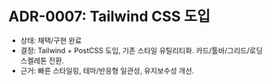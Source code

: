 # ADR-0007: Tailwind CSS 도입

- 상태: 채택/구현 완료
- 결정: Tailwind + PostCSS 도입, 기존 스타일 유틸리티화. 카드/툴바/그리드/로딩 스켈레톤 전환.
- 근거: 빠른 스타일링, 테마/반응형 일관성, 유지보수성 개선.
